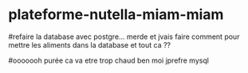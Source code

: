 # plateforme-nutella-miam-miam


#refaire la database avec postgre... merde et jvais faire comment pour mettre les aliments dans la database et tout ca ?? 

#ooooooh purée ca va etre trop chaud ben moi jprefre mysql
